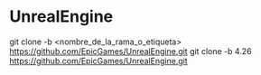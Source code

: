 # UnrealEngine 
git clone -b <nombre_de_la_rama_o_etiqueta> https://github.com/EpicGames/UnrealEngine.git
git clone -b 4.26 https://github.com/EpicGames/UnrealEngine.git
